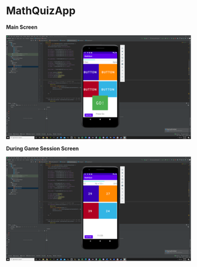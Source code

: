 # MathQuizApp

**Main Screen**

![Main Screen](MathQuiz%20Main%20Screen.png)


**During Game Session Screen**

![During Game](MathQuiz%20During%20Game%20Screen.png)
